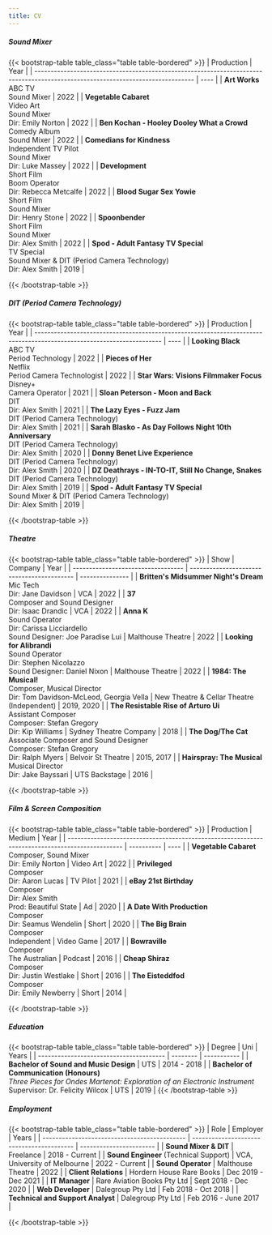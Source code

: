 ```yaml
---
title: CV
---
```



##### Sound Mixer
{{< bootstrap-table table_class="table table-bordered" >}}
|            Production                                                                                                           | Year |
| ------------------------------------------------------------------------------------------------------------------------------- | ---- |
| **Art Works**  </br> ABC TV </br> Sound Mixer                                                                                   | 2022 |
| **Vegetable Cabaret** </br> Video Art </br> Sound Mixer </br> Dir: Emily Norton                                                 | 2022 |
| **Ben Kochan - Hooley Dooley What a Crowd** </br> Comedy Album </br> Sound Mixer                                                | 2022 |
| **Comedians for Kindness** </br> Independent TV Pilot </br> Sound Mixer </br> Dir: Luke Massey                                  | 2022 |
| **Development** </br> Short Film </br> Boom Operator </br> Dir: Rebecca Metcalfe                                                | 2022 |
| **Blood Sugar Sex Yowie** </br> Short Film </br> Sound Mixer </br> Dir: Henry Stone                                             | 2022 |
| **Spoonbender** </br> Short Film </br> Sound Mixer </br> Dir: Alex Smith                                                        | 2022 |
| **Spod - Adult Fantasy TV Special** </br> TV Special </br> Sound Mixer & DIT (Period Camera Technology) </br> Dir: Alex Smith   | 2019 |

{{< /bootstrap-table >}}

##### DIT (Period Camera Technology)
{{< bootstrap-table table_class="table table-bordered" >}}
|            Production                                                                                                 | Year |
| --------------------------------------------------------------------------------------------------------------------- | ---- |
| **Looking Black** </br> ABC TV </br> Period Technology                                                                | 2022 |
| **Pieces of Her** </br> Netflix </br> Period Camera Technologist                                                      | 2022 |
| **Star Wars: Visions Filmmaker Focus** </br> Disney+ </br> Camera Operator                                            | 2021 |
| **Sloan Peterson - Moon and Back** </br> DIT </br> Dir: Alex Smith                                                    | 2021 |
| **The Lazy Eyes - Fuzz Jam** </br> DIT (Period Camera Technology) </br> Dir: Alex Smith                               | 2021 |
| **Sarah Blasko - As Day Follows Night 10th Anniversary** </br> DIT (Period Camera Technology) </br> Dir: Alex Smith   | 2020 |
| **Donny Benet Live Experience** </br> DIT (Period Camera Technology) </br> Dir: Alex Smith                            | 2020 |
| **DZ Deathrays - IN-TO-IT, Still No Change, Snakes** </br> DIT (Period Camera Technology) </br> Dir: Alex Smith       | 2019 |
| **Spod - Adult Fantasy TV Special** </br> Sound Mixer & DIT (Period Camera Technology) </br> Dir: Alex Smith          | 2019 |

{{< /bootstrap-table >}}

##### Theatre
{{< bootstrap-table table_class="table table-bordered" >}}
|            Show                    |    Company                                 |    Year         |
| ---------------------------------- | ------------------------------------------ | --------------- |
| **Britten's Midsummer Night's Dream** </br> Mic Tech </br> Dir: Jane Davidson | VCA | 2022 |
| **37** </br> Composer and Sound Designer </br> Dir: Isaac Drandic | VCA | 2022 |
| **Anna K** </br> Sound Operator </br> Dir: Carissa Licciardello </br> Sound Designer: Joe Paradise Lui | Malthouse Theatre | 2022 |
| **Looking for Alibrandi** </br> Sound Operator </br> Dir: Stephen Nicolazzo </br> Sound Designer: Daniel Nixon | Malthouse Theatre | 2022 |
| **1984: The Musical!** </br> Composer, Musical Director </br> Dir: Tom Davidson-McLeod, Georgia Vella | New Theatre & Cellar Theatre (Independent) | 2019, 2020      |
| **The Resistable Rise of Arturo Ui**  </br> Assistant Composer  </br> Composer: Stefan Gregory  </br> Dir: Kip Williams   | Sydney Theatre Company | 2018 |
| **The Dog/The Cat**  </br> Associate Composer and Sound Designer  </br> Composer: Stefan Gregory  </br> Dir: Ralph Myers   | Belvoir St Theatre | 2015, 2017 |
| **Hairspray: The Musical**  </br> Musical Director  </br>  Dir: Jake Bayssari   | UTS Backstage | 2016 |

{{< /bootstrap-table >}}

##### Film & Screen Composition
{{< bootstrap-table table_class="table table-bordered" >}}
|            Production                                                                           |  Medium    | Year |
| ----------------------------------------------------------------------------------------------- | ---------- | ---- |
| **Vegetable Cabaret** </br> Composer, Sound Mixer </br> Dir: Emily Norton                       | Video Art  | 2022 |
| **Privileged** </br> Composer </br> Dir: Aaron Lucas                                            | TV Pilot   | 2021 |
| **eBay 21st Birthday** </br> Composer </br> Dir: Alex Smith </br> Prod: Beautiful State         | Ad         | 2020 |
| **A Date With Production** </br> Composer </br> Dir: Seamus Wendelin                            | Short      | 2020 |
| **The Big Brain** </br> Composer  </br> Independent                                             | Video Game | 2017 |
| **Bowraville** </br> Composer  </br> The Australian                                             | Podcast    | 2016 |
| **Cheap Shiraz** </br> Composer </br> Dir: Justin Westlake                                      | Short      | 2016 |
| **The Eisteddfod** </br> Composer </br> Dir: Emily Newberry                                     | Short      | 2014 |

{{< /bootstrap-table >}}


##### Education
{{< bootstrap-table table_class="table table-bordered" >}}
|            Degree                       |   Uni    |    Years       |
| --------------------------------------- | -------- | -----------    |
| **Bachelor of Sound and Music Design**  | UTS      | 2014 - 2018    |
| **Bachelor of Communication (Honours)** </br> *Three Pieces for Ondes Martenot: Exploration of an Electronic Instrument* </br> Supervisor: Dr. Felicity Wilcox | UTS      | 2019           |
{{< /bootstrap-table >}}

##### Employment
{{< bootstrap-table table_class="table table-bordered" >}}
|            Role                              |   Employer                                |    Years                 |
| -------------------------------------------- | ----------------------------------------- | -----------------------  |
| **Sound Mixer & DIT**                            | Freelance                                 | 2018 - Current           |
| **Sound Engineer** (Technical Support)           | VCA, University of Melbourne              | 2022 - Current           |
| **Sound Operator**                               | Malthouse Theatre                         | 2022                     |
| **Client Relations**                             | Hordern House Rare Books                  | Dec 2019 - Dec 2021      |
| **IT Manager**                                   | Rare Aviation Books Pty Ltd               | Sept 2018 - Dec 2020     |
| **Web Developer**                                | Dalegroup Pty Ltd                         | Feb 2018 - Oct 2018      |
| **Technical and Support Analyst**                | Dalegroup Pty Ltd                         | Feb 2016 - June 2017     |


{{< /bootstrap-table >}}
